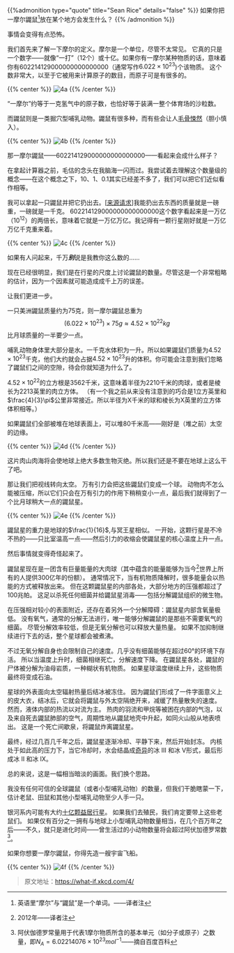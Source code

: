 


{{%admonition type="quote" title="Sean Rice" details="false" %}}
如果你把一摩尔鼹鼠[^1]放在某个地方会发生什么？
{{% /admonition %}}

<!--more-->

事情会变得有点恐怖。

我们首先来了解一下摩尔的定义。摩尔是一个单位，尽管不太常见。
它真的只是一个数字——就像“一打”（12个）或十亿。如果你有一摩尔某种物质的话，意味着你有602214129000000000000000（通常写作$6.022\times 10^{23}$)个该物质。
这个数非常大，以至于它被用来计算原子的数目，而原子可是有很多的。

{{% center %}}
![4a](https://pic.imgdb.cn/item/62ea083516f2c2beb1f16b8b.png "拿不下了啊")
{{% /center %}}

“一摩尔”约等于一克氢气中的原子数，也恰好等于装满一整个体育场的沙粒数。

而鼹鼠则是一类掘穴型哺乳动物。鼹鼠有很多种，而有些会让人[毛骨悚然](http://img.mp.itc.cn/upload/20170507/053e8158fbab457490d8e4e891c7a983_th.jpeg)（胆小慎入）。

{{% center %}}
![4b](https://pic.imgdb.cn/item/62ea083516f2c2beb1f16b96.png "很吓人的哦")
{{% /center %}}

那一摩尔鼹鼠——602214129000000000000000——看起来会成什么样子？

在拿起计算器之前，毛估的念头在我脑海一闪而过。我尝试着去理解这个数量级的概念——在这个概念之下，10、1、0.1其实已经差不多了，我们可以把它们近似看作相等。

我可以拿起一只鼹鼠并把它扔出去。[[来源请求]()]我能扔出去东西的质量就是一磅重，一磅就是一千克。
602214129000000000000000这个数字看起来是一万亿（$10^{12}$）的两倍长，意味着它就是一万亿万亿。我记得有一颗行星刚好就是一万亿万亿千克重来着。

{{% center %}}
![4c](https://pic.imgdb.cn/item/62ea083516f2c2beb1f16ba4.png "一万亿加(？)一万亿等于一摩尔！")
{{% /center %}}

如果有人问起来，千万***别***说是我教你这么数的……

现在已经很明显，我们是在行星的尺度上讨论鼹鼠的数量。尽管这是一个非常粗略的估计，因为一个因素就可能造成成千上万的误差。

让我们更进一步。

一只美洲鼹鼠质量约为75克，则一摩尔鼹鼠总重为
$$
(6.022 \times 10^{23}) \times 75g \approx 4.52 \times 10^{22}kg
$$
比月球质量的一半要少一点。

哺乳动物身体里大部分是水。一千克水体积为一升。所以如果鼹鼠们质量为$4.52 \times 10^{23}$千克，他们大约就会占据$4.52 \times 10^{23}$升的体积。你可能会注意到我们忽略了鼹鼠们之间的空隙，待会你就知道为什么了。

$4.52 \times 10^{22}$的立方根是3562千米，这意味着半径为2210千米的肉球，或者是棱长为2213英里的肉立方体。
（有一个我之前从来没有注意到的巧合是1立方英里和$\frac{4}{3}\pi$公里非常接近。所以半径为X千米的球和棱长为X英里的立方体体积相等。）

如果鼹鼠们全部被堆在地球表面上，可以堆80千米高——刚好是（堆之前）太空的边缘。

{{% center %}}
![4d](https://pic.imgdb.cn/item/62ea083516f2c2beb1f16baa.png "肉山")
{{% /center %}}

这片肉山肉海将会使地球上绝大多数生物灭绝。所以我们还是不要在地球上这么干了吧。

那让我们把视线转向太空。
万有引力会把这些鼹鼠们变成一个球。
动物肉不怎么能被压缩，所以它们只会在万有引力的作用下稍稍变小一点，最后我们就得到了一个比月球稍大一点的鼹鼠星。

{{% center %}}
![4e](https://pic.imgdb.cn/item/62ea083516f2c2beb1f16bb4.png "鼹鼠星")
{{% /center %}}

鼹鼠星的重力是地球的$\frac{1}{16}$,与冥王星相似。
一开始，这颗行星是不冷不热的——只比室温高一点——然后引力的收缩会使鼹鼠星的核心温度上升一点。

然后事情就变得奇怪起来了。

鼹鼠星现在是一团含有巨量能量的大肉球（其中蕴含的能量能够为当今[^2]世界上所有的人提供300亿年的份额）。
通常情况下，当有机物质降解时，很多能量会以热能的方式被释放出来。
但在这颗鼹鼠星的内部各处，大部分地方的压强都超过了100兆帕。
这足以杀死任何细菌并给鼹鼠星消毒——包括分解鼹鼠组织的微生物。

在压强相对较小的表面附近，还存在着另外一个分解障碍：鼹鼠星内部含氧量极低。
没有氧气，通常的分解无法进行，唯一能够分解鼹鼠的是那些不需要氧气的细菌。
尽管分解效率较低，但是无氧分解也可以释放大量热量。
如果不加抑制继续进行下去的话，整个星球都会被煮沸。

不过无氧分解自身也会限制自己的速度。几乎没有细菌能够在超过60°的环境下存活。
所以当温度上升时，细菌相继死亡，分解速度下降。
在鼹鼠星各处，鼹鼠的尸体被分解为油母岩质，一种糊状有机物质。
如果星球温度继续上升，这些物质最终将变成石油。

星球的外表面向太空辐射热量后结冰被冻住。
因为鼹鼠们形成了一件字面意义上的皮大衣，结冰后，它就会将鼹鼠与外太空隔绝开来，减缓了热量散失的速度。
然而，液体内部的热流以对流为主。
热肉的羽流和甲烷等被困在内部的气泡，以及来自死去鼹鼠肺部的空气，周期性地从鼹鼠地壳中升起，如同火山般从地表喷出。
这是一个死亡间歇泉，将鼹鼠炸离鼹鼠星。

最终，经过几百几千年之后，鼹鼠星逐渐冷却、平静下来，然后开始封冻。
内核处于如此高的压力下，当它冷却时，水会结晶成[奇异](http://en.wikipedia.org/wiki/Ice#Phases)的冰 III 和冰 V形式，最后形成冰 II 和冰 IX。

总的来说，这是一幅相当暗淡的画面。我们换个思路。

我没有任何可信的全球鼹鼠（或者小型哺乳动物）的数量，但我们干脆瞎蒙一下，估计老鼠、田鼠和其他小型哺乳动物至少人手一只。

银河系内可能有大约[十亿颗益居行星](http://blogs.discovermagazine.com/badastronomy/2010/10/29/how-many-habitable-planets-are-there-in-the-galaxy/)。
如果我们去殖民，我们肯定要带上这些老鼠们。
如果仅有百分之一拥有与地球上小型哺乳动物数量相当，在几个百万年之后——不久，就只是进化时间——曾生活过的小动物数量将会超过阿伏加德罗常数[^3]。

如果你想要一摩尔鼹鼠，你得先造一艘宇宙飞船。

{{% center %}}
![4f](https://pic.imgdb.cn/item/62ea086d16f2c2beb1f1aa14.png)
{{% /center %}}

> 原文地址：https://what-if.xkcd.com/4/

[^1]: 英语里“摩尔”与“鼹鼠”是一个单词。——译者注
[^2]: 2012年——译者注
[^3]: 阿伏伽德罗常量用于代表1摩尔物质所含的基本单元（如分子或原子）之数量，即$N_{A}=6.02214076 \times 10^{23}mol^{-1}$——摘自百度百科
